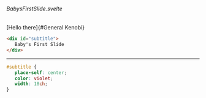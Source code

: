 ###### BabysFirstSlide.svelte

[Hello there]{#General Kenobi}
```html
<div id="subtitle">
   Baby's First Slide
</div>
```
---
```css
#subtitle {
   place-self: center;
   color: violet;
   width: 18ch;
}
```
